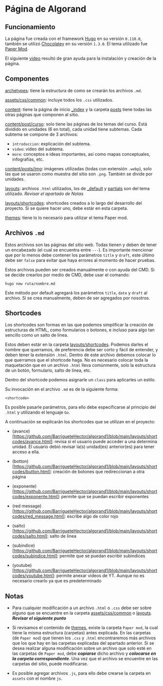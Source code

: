# Página de Algorand

## Funcionamiento

La página fue creada con el framework [Hugo](https://gohugo.io/) en su versión `0.110.0`, también se utilizó [Chocolatey](https://community.chocolatey.org/) en su versión `1.3.0`. El tema utilizado fue [Paper Mod](https://github.com/adityatelange/hugo-PaperMod).

El siguiente [video](https://www.youtube.com/watch?v=hjD9jTi_DQ4&t=1023s&ab_channel=EnvatoTuts%2B) resultó de gran ayuda para la instalación y creación de la página.

## Componentes

[archetypes](https://github.com/BarrigueteHector/algorand1/tree/main/archetypes): tiene la estructura de como se crearán los archivos `.md`.

[assets/css/common](https://github.com/BarrigueteHector/algorand1/tree/main/assets/css/common): incluye todos los `.css` utilizados.

[content](https://github.com/BarrigueteHector/algorand1/tree/main/content): tiene la página de inicio [_index](https://github.com/BarrigueteHector/algorand1/blob/main/content/_index.md) y la carpeta [posts](https://github.com/BarrigueteHector/algorand1/tree/main/content/posts) tiene todas las otras páginas que componen al sitio.

[content/post/curso](https://github.com/BarrigueteHector/algorand1/tree/main/content/posts/curso): solo tiene las páginas de los temas del curso. Está dividido en unidades (6 en total), cada unidad tiene subtemas. Cada subtema se compone de 3 archivos: 

  - `introduccion`: explicación del subtema.
  - `video`: video del subtema.
  - `more`: conceptos e ideas importantes, así como mapas conceptuales, infografías, etc.

[content/posts/img](https://github.com/BarrigueteHector/algorand1/tree/main/content/posts/img): imágenes utilizadas (todas con extensión `.webp`), solo las que se usaron como muestra del sitio son `.png`. También se divide por unidades.

[layouts](https://github.com/BarrigueteHector/algorand1/tree/main/layouts): archivos `.html` utilizados, los de [_default](https://github.com/BarrigueteHector/algorand1/tree/main/layouts/_default) y [partials](https://github.com/BarrigueteHector/algorand1/tree/main/layouts/partials) son del tema utilizado. _Revisar el apartado de Notas_

[layouts/shortcodes](https://github.com/BarrigueteHector/algorand1/tree/main/layouts/shortcodes): shortcodes creados a lo largo del desarrollo del proyecto. Si se quiere hacer uno, debe estár en esta carpeta.

[themes](https://github.com/BarrigueteHector/algorand1/tree/main/themes): tiene lo lo necesario para utilizar el tema Paper mod.

## Archivos `.md`

Estos archivos son las páginas del sitio web. Todas tienen y deben de tener un encabezado (el cual se encuentra entre `---`). Es importante mencionar que por lo menos debe contener los parámetros `title` y `draft`, este último debe ser `false` para evitar que haya errores al momento de hacer pruebas.

Estos archivos pueden ser creados manualmente o con ayuda del CMD. Si se decide crearlos por medio de CMD, debe usar el comando:

```
hugo new ruta/nombre.md
```

Este método por default agregará los parámetros `title`, `date` y `draft` al archivo. Si se crea manualmente, deben de ser agregados por nosotros.

## Shortcodes

Los shortcodes son formas en las que podemos simplificar la creación de estructuras de HTML, como formularios o botones, e incluso para algo tan sencillo como un salto de linea.

Estos deben estár en la carpeta [layouts/shortcodes](https://github.com/BarrigueteHector/algorand1/tree/main/layouts/shortcodes). Podemos darles el nombre que querramos, de preferencia debe ser corto y fácil de entender, y deben tener la extensión `.html`. Dentro de este archivo debemos colocar lo que querramos que el shortcode haga. No es necesario colocar toda la maquetación que en un archivo `.html` lleva comúnmente, solo la estructura de un botón, formulario, salto de linea, etc.

Dentro del shortcode podemos asignarle un `class` para aplicarles un estilo. 

Su invocación en el archivo `.md` es de la siguiente forma:

```
<shortcode>
```

Es posible pasarle parámetros, para ello debe especificarse al principio del `.html` y utilizando el lenguaje `Go`.

A continuación se explicarán los shortcodes que se utilizan en el proyecto:

- (avance)[https://github.com/BarrigueteHector/algorand1/blob/main/layouts/shortcodes/avance.html]: revisa si el usuario puede acceder a una determina unidad. El usuario debió revisar la(s) unidad(es) anterior(es) para tener acceso a ella.

- (botton)[https://github.com/BarrigueteHector/algorand1/blob/main/layouts/shortcodes/button.html]: creación de botones que redireccionan a otra página

- (exponente)[https://github.com/BarrigueteHector/algorand1/blob/main/layouts/shortcodes/exponente.html]: permite que se puedan escribir exponentes

- (red message)[https://github.com/BarrigueteHector/algorand1/blob/main/layouts/shortcodes/red_message.html]: escribe algo de color rojo

- (salto)[https://github.com/BarrigueteHector/algorand1/blob/main/layouts/shortcodes/salto.html]: salto de linea 

- (subindice)[https://github.com/BarrigueteHector/algorand1/blob/main/layouts/shortcodes/subindice.html]: permite que se puedan escribir subindices

- (youtube)[https://github.com/BarrigueteHector/algorand1/blob/main/layouts/shortcodes/youtube.html]: permite anexar videos de YT. Aunque no es necesario crearlo ya que es predeterminado

## Notas

- Para cualquier modificación a un archivo `.html` o `.css` debe ser sobre alguno que se encuentre en la carpeta [assets/css/common](https://github.com/BarrigueteHector/algorand1/tree/main/assets/css/common) o [layouts](https://github.com/BarrigueteHector/algorand1/tree/main/layouts). ***Revisar el siguiente punto***

- Si revisamos el contenido de [themes](https://github.com/BarrigueteHector/algorand1/tree/main/themes), existe la carpeta `Paper mod`, la cual tiene la misma estructura (carpetas) antes explicada. En las carpetas (de `Paper mod`) que tienen los `.css` y `.html` encontraremos más archivos que los que hay en las carpetas explicadas del apartado anterior. Si se desea realizar alguna modificación sobre un archivo que solo esté en las carpetas de `Paper mod`, debe ***copiarse*** dicho archivo y ***colocarse en la carpeta correspondiente***. Una vez que el archivo se encuentre en las carpetas del sitio, puede modificarse.

- Es posible agregar archivos `.js`, para ello debe crearse la carpeta en `assets` con el nombre `js`.
  
